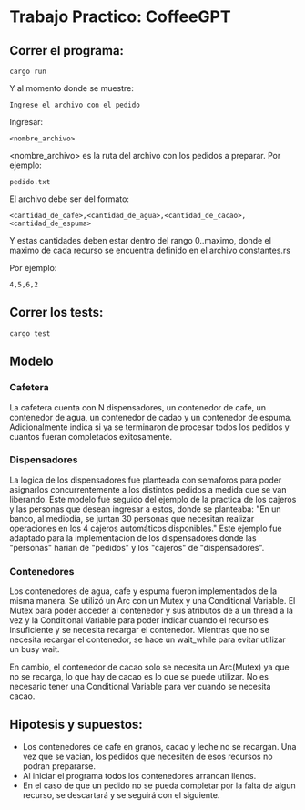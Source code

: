 # Trabajo Practico: CoffeeGPT
## Correr el programa:
```
cargo run
```

Y al momento donde se muestre:

```
Ingrese el archivo con el pedido
```
Ingresar:
```
<nombre_archivo>
```
<nombre_archivo> es la ruta del archivo con los pedidos a preparar. Por ejemplo: 
```
pedido.txt
```

El archivo debe ser del formato:
```
<cantidad_de_cafe>,<cantidad_de_agua>,<cantidad_de_cacao>,<cantidad_de_espuma>
```
Y estas cantidades deben estar dentro del rango 0..maximo, donde el maximo de cada recurso se encuentra definido en el archivo constantes.rs

Por ejemplo:
```
4,5,6,2
```

## Correr los tests:
```
cargo test
```

## Modelo
### Cafetera
La cafetera cuenta con N dispensadores, un contenedor de cafe, un contenedor de agua, un contenedor de cadao y un contenedor de espuma. Adicionalmente indica si ya se terminaron de procesar todos los pedidos y cuantos fueran completados exitosamente. 

### Dispensadores
La logica de los dispensadores fue planteada con semaforos para poder asignarlos concurrentemente a los distintos pedidos a medida que se van liberando. Este modelo fue seguido del ejemplo de la practica de los cajeros y las personas que desean ingresar a estos, donde se planteaba: 
"En un banco, al mediodía, se juntan 30 personas que necesitan realizar operaciones en los 4 cajeros automáticos disponibles."
Este ejemplo fue adaptado para la implementacion de los dispensadores donde las "personas" harian de "pedidos" y los "cajeros" de "dispensadores".

### Contenedores
Los contenedores de agua, cafe y espuma fueron implementados de la misma manera. Se utilizó un Arc con un Mutex y una Conditional Variable. El Mutex para poder acceder al contenedor y sus atributos de a un thread a la vez y la Conditional Variable para poder indicar cuando el recurso es insuficiente y se necesita recargar el contenedor. Mientras que no se necesita recargar el contenedor, se hace un wait_while para evitar utilizar un busy wait.

En cambio, el contenedor de cacao solo se necesita un Arc(Mutex) ya que no se recarga, lo que hay de cacao es lo que se puede utilizar. No es necesario tener una Conditional Variable para ver cuando se necesita cacao.

## Hipotesis y supuestos:
- Los contenedores de cafe en granos, cacao y leche no se recargan. Una vez que se vacian, los pedidos que necesiten de esos recursos no podran prepararse.
- Al iniciar el programa todos los contenedores arrancan llenos.
- En el caso de que un pedido no se pueda completar por la falta de algun recurso, se descartará y se seguirá con el siguiente. 